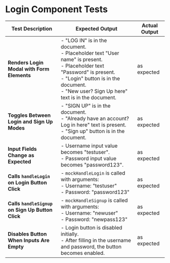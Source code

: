 # Login Component Tests

| Test Description                                 | Expected Output                                                                                                                                                                                                              | Actual Output |
| ------------------------------------------------ | ---------------------------------------------------------------------------------------------------------------------------------------------------------------------------------------------------------------------------- | ------------- |
| **Renders Login Modal with Form Elements**       | - "LOG IN" is in the document.<br> - Placeholder text "User name" is present.<br> - Placeholder text "Password" is present.<br> - "Login" button is in the document.<br> - "New user? Sign Up here" text is in the document. | as expected   |
| **Toggles Between Login and Sign Up Modes**      | - "SIGN UP" is in the document.<br> - "Already have an account? Log in here" text is present.<br> - "Sign up" button is in the document.                                                                                     | as expected   |
| **Input Fields Change as Expected**              | - Username input value becomes "testuser".<br> - Password input value becomes "password123".                                                                                                                                 | as expected   |
| **Calls `handleLogin` on Login Button Click**    | - `mockHandleLogin` is called with arguments:<br> - Username: "testuser"<br> - Password: "password123"                                                                                                                       | as expected   |
| **Calls `handleSignup` on Sign Up Button Click** | - `mockHandleSignup` is called with arguments:<br> - Username: "newuser"<br> - Password: "newpass123"                                                                                                                        | as expected   |
| **Disables Button When Inputs Are Empty**        | - Login button is disabled initially.<br> - After filling in the username and password, the button becomes enabled.                                                                                                          | as expected   |
